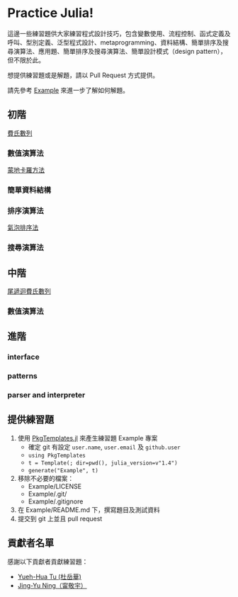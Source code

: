 # Practice Julia!

這邊一些練習題供大家練習程式設計技巧，包含變數使用、流程控制、函式定義及呼叫、型別定義、泛型程式設計、metaprogramming、資料結構、簡單排序及搜尋演算法、應用題、簡單排序及搜尋演算法、簡單設計模式（design pattern），但不限於此。

想提供練習題或是解題，請以 Pull Request 方式提供。

請先參考 [Example](Example/) 來進一步了解如何解題。

## 初階

[費氏數列](Fibonacci/)

### 數值演算法

[蒙地卡羅方法](MonteCarlo/)

### 簡單資料結構

### 排序演算法

[氣泡排序法](BubbleSort/)

### 搜尋演算法

## 中階

[尾遞迴費氏數列](TailRecursiveFibonacci/)

### 數值演算法

## 進階

### interface

### patterns

### parser and interpreter

## 提供練習題

1. 使用 [PkgTemplates.jl](https://invenia.github.io/PkgTemplates.jl/stable/) 來產生練習題 Example 專案
    * 確定 git 有設定 `user.name`, `user.email` 及 `github.user`
    * `using PkgTemplates`
    * `t = Template(; dir=pwd(), julia_version=v"1.4")`
    * `generate("Example", t)`
2. 移除不必要的檔案：
    * Example/LICENSE
    * Example/.git/
    * Example/.gitignore
3. 在 Example/README.md 下，撰寫題目及測試資料
4. 提交到 git 上並且 pull request

## 貢獻者名單

感謝以下貢獻者貢獻練習題：

* [Yueh-Hua Tu (杜岳華)](https://github.com/yuehhua)
* [Jing-Yu Ning（甯敬宇）](https://github.com/foldfelis)
